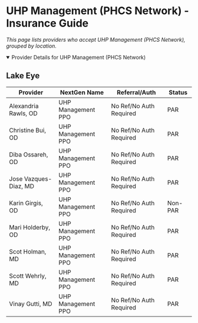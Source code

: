 # UHP Management (PHCS Network) - Insurance Guide

*This page lists providers who accept UHP Management (PHCS Network), grouped by location.*

<details open><summary>Provider Details for UHP Management (PHCS Network)</summary>

## Lake Eye 

| Provider | NextGen Name | Referral/Auth | Status |
|----------|-------------|--------------|--------|
| Alexandria Rawls, OD | UHP Management PPO | No Ref/No Auth Required | PAR |
| Christine Bui, OD | UHP Management PPO | No Ref/No Auth Required | PAR |
| Diba Ossareh, OD | UHP Management PPO | No Ref/No Auth Required | PAR |
| Jose Vazques-Diaz, MD | UHP Management PPO | No Ref/No Auth Required | PAR |
| Karin Girgis, OD | UHP Management PPO | No Ref/No Auth Required | Non-PAR |
| Mari Holderby, OD | UHP Management PPO | No Ref/No Auth Required | PAR |
| Scot Holman, MD | UHP Management PPO | No Ref/No Auth Required | PAR |
| Scott Wehrly, MD | UHP Management PPO | No Ref/No Auth Required | PAR |
| Vinay Gutti, MD | UHP Management PPO | No Ref/No Auth Required | PAR |

</details>

